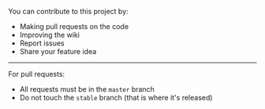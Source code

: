 You can contribute to this project by:

- Making pull requests on the code
- Improving the wiki
- Report issues
- Share your feature idea

***
For pull requests:

- All requests must be in the `master` branch
- Do not touch the `stable` branch (that is where it's released)
